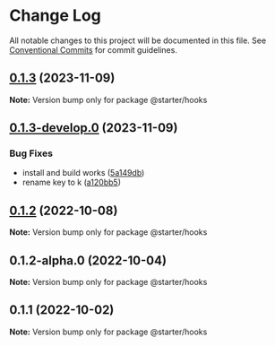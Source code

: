 # Change Log

All notable changes to this project will be documented in this file.
See [Conventional Commits](https://conventionalcommits.org) for commit guidelines.

## [0.1.3](https://github.com/ccreusat/starter-monorepo-lerna-vite/compare/@starter/hooks@0.1.3-develop.0...@starter/hooks@0.1.3) (2023-11-09)

**Note:** Version bump only for package @starter/hooks





## [0.1.3-develop.0](https://github.com/ccreusat/starter-monorepo-lerna-vite/compare/@starter/hooks@0.1.2...@starter/hooks@0.1.3-develop.0) (2023-11-09)


### Bug Fixes

* install and build works ([5a149db](https://github.com/ccreusat/starter-monorepo-lerna-vite/commit/5a149db6b335b45625769a36e873fdd357b8011b))
* rename key to k ([a120bb5](https://github.com/ccreusat/starter-monorepo-lerna-vite/commit/a120bb525a26ce18ddcd68b32272ae2b71feff4d))





## [0.1.2](https://github.com/ccreusat/starter-monorepo-lerna-vite/compare/@starter/hooks@0.1.2-alpha.0...@starter/hooks@0.1.2) (2022-10-08)

**Note:** Version bump only for package @starter/hooks





## 0.1.2-alpha.0 (2022-10-04)

**Note:** Version bump only for package @starter/hooks





## 0.1.1 (2022-10-02)

**Note:** Version bump only for package @starter/hooks
